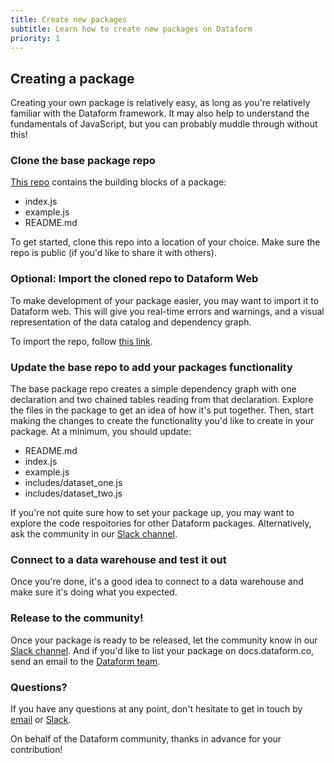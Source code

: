 ```yaml
---
title: Create new packages
subtitle: Learn how to create new packages on Dataform
priority: 1
---
```


## Creating a package

Creating your own package is relatively easy, as long as you're relatively familiar with the Dataform framework. It may also help to understand the fundamentals of JavaScript, but you can probably muddle through without this!

### Clone the base package repo

[This repo](https://github.com/dataform-co/dataform_package_base) contains the building blocks of a package:

- index.js
- example.js
- README.md

To get started, clone this repo into a location of your choice. Make sure the repo is public (if you'd like to share it with others).

### Optional: Import the cloned repo to Dataform Web

To make development of your package easier, you may want to import it to Dataform web. This will give you real-time errors and warnings, and a visual representation of the data catalog and dependency graph.

To import the repo, follow [this link](https://app.dataform.co/#/importgitrepo).

### Update the base repo to add your packages functionality

The base package repo creates a simple dependency graph with one declaration and two chained tables reading from that declaration. Explore the files in the package to get an idea of how it's put together. Then, start making the changes to create the functionality you'd like to create in your package. At a minimum, you should update:

- README.md
- index.js
- example.js
- includes/dataset_one.js
- includes/dataset_two.js

If you're not quite sure how to set your package up, you may want to explore the code respoitories for other Dataform packages. Alternatively, ask the community in our [Slack channel](https://join.slack.com/t/dataform-users/shared_invite/zt-dark6b7k-r5~12LjYL1a17Vgma2ru2A).

### Connect to a data warehouse and test it out

Once you're done, it's a good idea to connect to a data warehouse and make sure it's doing what you expected.

### Release to the community!

Once your package is ready to be released, let the community know in our [Slack channel](https://join.slack.com/t/dataform-users/shared_invite/zt-dark6b7k-r5~12LjYL1a17Vgma2ru2A). And if you'd like to list your package on docs.dataform.co, send an email to the [Dataform team](mailto:team@dataform.co).

### Questions?

If you have any questions at any point, don't hesitate to get in touch by [email](mailto:team@dataform.co) or [Slack](https://join.slack.com/t/dataform-users/shared_invite/zt-dark6b7k-r5~12LjYL1a17Vgma2ru2A).

On behalf of the Dataform community, thanks in advance for your contribution!
